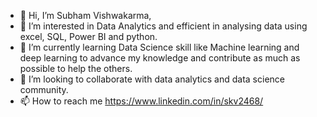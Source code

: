 - 👋 Hi, I’m Subham Vishwakarma,
- 👀 I’m interested in Data Analytics and efficient in analysing data using excel, SQL, Power BI and python.
- 🌱 I’m currently learning Data Science skill like Machine learning and deep learning to advance my knowledge and contribute as much as possible to help the others.   
- 💞️ I’m looking to collaborate with data analytics and data science community.
- 📫 How to reach me https://www.linkedin.com/in/skv2468/

<!---
Subham-GitHub/Subham-GitHub is a ✨ special ✨ repository because its `README.md` (this file) appears on your GitHub profile.
You can click the Preview link to take a look at your changes.
--->
